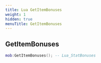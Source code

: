 ```yaml
---
title: Lua GetItemBonuses
weight: 1
hidden: true
menuTitle: GetItemBonuses
---
```

## GetItemBonuses
```lua
mob:GetItemBonuses(); -- Lua_StatBonuses
```